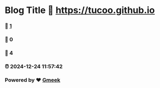 # Blog Title :link: https://tucoo.github.io 
### :page_facing_up: [1](https://tucoo.github.io/tag.html) 
### :speech_balloon: 0 
### :hibiscus: 4 
### :alarm_clock: 2024-12-24 11:57:42 
### Powered by :heart: [Gmeek](https://github.com/Meekdai/Gmeek)
